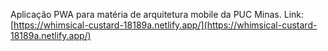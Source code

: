 Aplicação PWA para matéria de arquitetura mobile da PUC Minas.
Link: [https://whimsical-custard-18189a.netlify.app/](https://whimsical-custard-18189a.netlify.app/)
